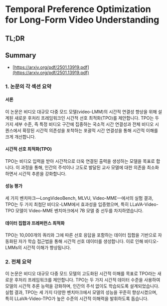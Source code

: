 # Temporal Preference Optimization for Long-Form Video Understanding
## TL;DR
## Summary
- [https://arxiv.org/pdf/2501.13919.pdf](https://arxiv.org/pdf/2501.13919.pdf)

### 1. 논문의 각 섹션 요약

#### 서론
이 논문은 비디오 대규모 다중 모드 모델(video-LMM)의 시간적 연결성 향상을 위해 설계된 새로운 후처리 프레임워크인 시간적 선호 최적화(TPO)를 제안합니다. TPO는 두 가지 세부 수준, 즉 특정 비디오 구간에 집중하는 국소적 시간 연결성과 전체 비디오 시퀀스에서 확장된 시간적 의존성을 포착하는 포괄적 시간 연결성을 통해 시간적 이해를 크게 개선합니다.

#### 시간적 선호 최적화(TPO)
TPO는 비디오 입력을 받아 시간적으로 더욱 연결된 출력을 생성하는 모델을 목표로 합니다. 이 과정을 통해, 인간의 주석이나 고도로 발달된 교사 모델에 대한 의존을 최소화하면서 시간적 추론을 강화합니다.

#### 성능 평가
세 가지 벤치마크—LongVideoBench, MLVU, Video-MME—에서의 실험 결과, TPO는 두 가지 최첨단 비디오-LMM에서 효과성을 입증했으며, 특히 LLaVA-Video-TPO 모델이 Video-MME 벤치마크에서 7B 모델 중 선두를 차지하였습니다.

#### 데이터 집합과 프레퍼런스 최적화
TPO는 10,000개의 쿼리와 그에 따른 선호 응답을 포함하는 데이터 집합을 기반으로 자동화된 자가 학습 접근법을 통해 시간적 선호 데이터를 생성합니다. 이로 인해 비디오-LMMs의 시간적 이해가 향상됩니다.

### 2. 전체 요약

이 논문은 비디오 대규모 다중 모드 모델의 고도화된 시간적 이해를 목표로 TPO라는 새로운 후처리 프레임워크를 제안합니다. TPO는 두 가지 시간적 데이터 수준을 사용하여 모델의 시간적 추론 능력을 강화하며, 인간의 주석 없이도 학습되도록 설계되었습니다. 실험 결과, TPO는 세 가지 다양한 벤치마크에서 모델의 성능을 꾸준히 향상시켰으며, 특히 LLaVA-Video-TPO가 높은 수준의 시간적 이해력을 발휘하도록 돕습니다.
